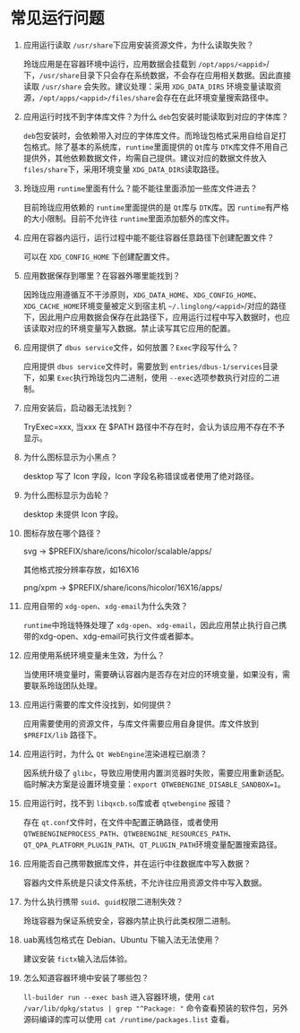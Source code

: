 <!--
SPDX-FileCopyrightText: 2023 UnionTech Software Technology Co., Ltd.

SPDX-License-Identifier: LGPL-3.0-or-later
-->

# 常见运行问题

1. 应用运行读取 `/usr/share`下应用安装资源文件，为什么读取失败？

   玲珑应用是在容器环境中运行，应用数据会挂载到 `/opt/apps/<appid>`/下，`/usr/share`目录下只会存在系统数据，不会存在应用相关数据。因此直接读取 `/usr/share` 会失败。建议处理：采用 `XDG_DATA_DIRS` 环境变量读取资源，`/opt/apps/<appid>/files/share`会存在在此环境变量搜索路径中。
2. 应用运行时找不到字体库文件？为什么 `deb`包安装时能读取到对应的字体库？

   `deb`包安装时，会依赖带入对应的字体库文件。而玲珑包格式采用自给自足打包格式。除了基本的系统库，`runtime`里面提供的 `Qt`库与 `DTK`库文件不用自己提供外，其他依赖数据文件，均需自己提供。建议对应的数据文件放入 `files/share`下，采用环境变量 `XDG_DATA_DIRS`读取路径。
3. 玲珑应用 `runtime`里面有什么？能不能往里面添加一些库文件进去？

   目前玲珑应用依赖的 `runtime`里面提供的是 `Qt`库与 `DTK`库。因 `runtime`有严格的大小限制。目前不允许往 `runtime`里面添加额外的库文件。
4. 应用在容器内运行，运行过程中能不能往容器任意路径下创建配置文件？

   可以在 `XDG_CONFIG_HOME` 下创建配置文件。
5. 应用数据保存到哪里？在容器外哪里能找到？

   因玲珑应用遵循互不干涉原则，`XDG_DATA_HOME`、`XDG_CONFIG_HOME`、`XDG_CACHE_HOME`环境变量被定义到宿主机 `~/.linglong/<appid>`/对应的路径下，因此用户应用数据会保存在此路径下，应用运行过程中写入数据时，也应该读取对应的环境变量写入数据。禁止读写其它应用的配置。
6. 应用提供了 `dbus service`文件，如何放置？`Exec`字段写什么？

   应用提供 `dbus service`文件时，需要放到 `entries/dbus-1/services`目录下，如果 `Exec`执行玲珑包内二进制，使用 `--exec`选项参数执行对应的二进制。
7. 应用安装后，启动器无法找到？

   TryExec=xxx, 当xxx 在 $PATH 路径中不存在时，会认为该应用不存在不予显示。
8. 为什么图标显示为小黑点？

   desktop 写了 Icon 字段，Icon 字段名称错误或者使用了绝对路径。
9. 为什么图标显示为齿轮？

   desktop 未提供 Icon 字段。
10. 图标存放在哪个路径？

    svg  → $PREFIX/share/icons/hicolor/scalable/apps/

    其他格式按分辨率存放，如16X16

    png/xpm → $PREFIX/share/icons/hicolor/16X16/apps/
11. 应用自带的 `xdg-open`、`xdg-email`为什么失效？

    `runtime`中玲珑特殊处理了 `xdg-open`、`xdg-email`，因此应用禁止执行自己携带的xdg-open、xdg-email可执行文件或者脚本。
12. 应用使用系统环境变量未生效，为什么？

    当使用环境变量时，需要确认容器内是否存在对应的环境变量，如果没有，需要联系玲珑团队处理。
13. 应用运行需要的库文件没找到，如何提供？

    应用需要使用的资源文件，与库文件需要应用自身提供。库文件放到 `$PREFIX/lib` 路径下。
14. 应用运行时，为什么 `Qt WebEngine`渲染进程已崩溃？

    因系统升级了 `glibc`，导致应用使用内置浏览器时失败，需要应用重新适配。临时解决方案是设置环境变量：`export QTWEBENGINE_DISABLE_SANDBOX=1`。
15. 应用运行时，找不到 `libqxcb.so`库或者 `qtwebengine` 报错？

    存在 `qt.conf`文件时，在文件中配置正确路径，或者使用 `QTWEBENGINEPROCESS_PATH`、`QTWEBENGINE_RESOURCES_PATH`、`QT_QPA_PLATFORM_PLUGIN_PATH`、`QT_PLUGIN_PATH`环境变量配置搜索路径。
16. 应用能否自己携带数据库文件，并在运行中往数据库中写入数据？

    容器内文件系统是只读文件系统，不允许往应用资源文件中写入数据。
17. 为什么执行携带 `suid`、`guid`权限二进制失效？

    玲珑容器为保证系统安全，容器内禁止执行此类权限二进制。
18. uab离线包格式在 Debian、Ubuntu 下输入法无法使用？

    建议安装 `fictx`输入法后体验。
19. 怎么知道容器环境中安装了哪些包？

    `ll-builder run --exec bash` 进入容器环境，使用  `cat /var/lib/dpkg/status | grep "^Package: "` 命令查看预装的软件包，另外源码编译的库可以使用 `cat /runtime/packages.list` 查看。
